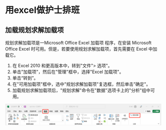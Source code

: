 # 用excel做护士排班   
## 加载规划求解加载项      
规划求解加载项是一Microsoft Office Excel 加载项 程序，在安装 Microsoft Office Excel 时可用。但是，若要使用规划求解加载项，首先需要在 Excel 中加载它。
1. 在 Excel 2010 和更高版本中，转到"文件"> 选项"。    
2. 单击"加载项"，然后在"管理"框中，选择"Excel 加载项"。    
3. 单击“转到”。     
4. 在"可用加载项"框中，选中"规划求解加载项"复选框，然后单击"确定"。   
5. 加载规划求解加载项后，"规划求解"命令在"数据"选项卡上的"分析"组中可用。    

![](../assets/images/2022/06/opt_excel.png)   